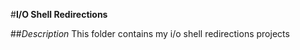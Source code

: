 #**I/O Shell Redirections**

##_Description_
This folder contains my i/o shell redirections projects

